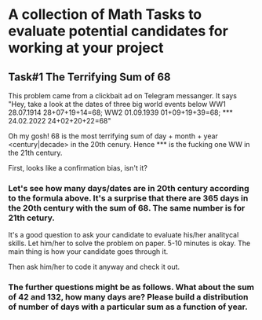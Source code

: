 # A collection of Math Tasks to evaluate potential candidates for working at your project

## Task#1 The Terrifying Sum of 68 

This problem came from a clickbait ad on Telegram messanger. 
It says   "Hey, take a look at the dates of three big world events below
          WW1 28.07.1914
              28+07+19+14=68; 
          WW2 01.09.1939
              01+09+19+39=68; 
          *** 24.02.2022
              24+02+20+22=68"

Oh my gosh! 68 is the most terrifying sum of day + month + year <century|decade> in the 20th cenury. Hence *** is the fucking one WW in the 21th century. 

First, looks like a confirmation bias, isn't it? 


### Let's see how many days/dates are in 20th century according to the formula above. It's a surprise that there are 365 days in the 20th century with the sum of 68. The same number is for 21th cetury.  

It's a good question to ask your candidate to evaluate his/her analitycal skills. Let him/her to solve the problem on paper. 5-10 minutes is okay. The main thing is how your candidate goes through it. 

Then ask him/her to code it anyway and check it out.      
          
### The further questions might be as follows. What about the sum of 42 and 132, how many days are? Please build a distribution of number of days with a particular sum as a function of year.   
